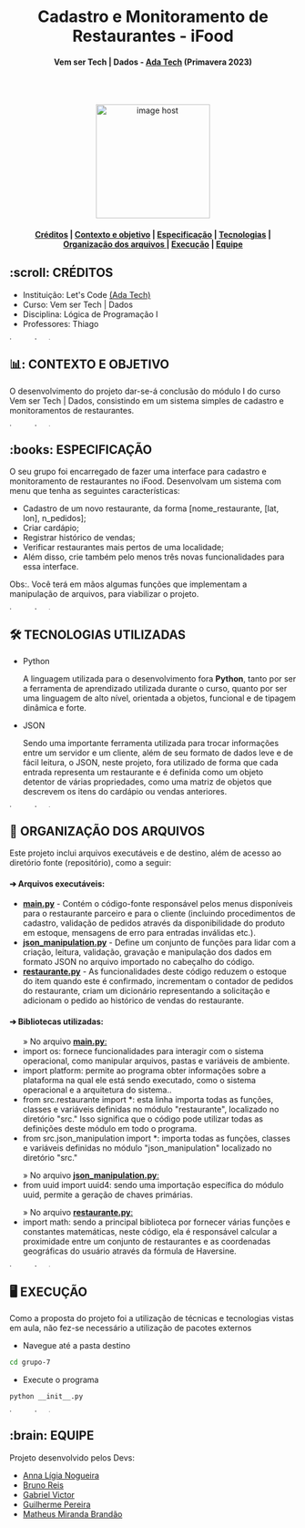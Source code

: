 <h1 align="center"> Cadastro e Monitoramento de Restaurantes - iFood </h1>
<h4 align="center"> Vem ser Tech | Dados - <a href="https://www.linkedin.com/school/adatechbr">Ada Tech</a> (Primavera 2023) </h4>

<br>
</br>
<p align="center"> 
<a href="https://cdn.myportfolio.com/c8489c04-75f1-4bdc-b062-ae01d51f5d5a/2fd05462-bfe4-425f-a5c0-2bf47941914e_rwc_0x0x1244x1656x1244.gif?h=e226d8389a084ed355a8e3f7929c7357" target="_blank"><img src="https://cdn.myportfolio.com/c8489c04-75f1-4bdc-b062-ae01d51f5d5a/2fd05462-bfe4-425f-a5c0-2bf47941914e_rwc_0x0x1244x1656x1244.gif?h=e226d8389a084ed355a8e3f7929c7357" alt="image host" height="200px"/></a>
</p>

<h4> <p align="center"> <a href="#creditos">Créditos</a> | <a href="#contexto">Contexto e objetivo</a> | <a href="#especificacao">Especificação</a> | <a href="#tecnologias">Tecnologias</a> | <a href="#organizacao">Organização dos arquivos </a> | <a href="execucao">Execução</a> | <a href="#equipe">Equipe</a> </p>

<h2 id="creditos"> :scroll: CRÉDITOS</h2>

- Instituição: Let's Code <a href="https://www.linkedin.com/school/adatechbr/">(Ada Tech)</a>
- Curso: Vem ser Tech | Dados
- Disciplina: Lógica de Programação I
- Professores: Thiago

<a href="https://imgbox.com/3tZuCnVg" target="_blank"><img src="https://images2.imgbox.com/42/88/3tZuCnVg_o.png" alt="image host" height="5px" width="900px"/></a>

<h2 id="contexto"> 📊: CONTEXTO E OBJETIVO</h2>

O desenvolvimento do projeto dar-se-á conclusão do módulo I do curso Vem ser Tech | Dados, consistindo em um sistema simples de cadastro e monitoramentos de restaurantes.

<a href="https://imgbox.com/3tZuCnVg" target="_blank"><img src="https://images2.imgbox.com/42/88/3tZuCnVg_o.png" alt="image host" height="5px" width="900px"/></a>

<h2 id="especificacao"> :books: ESPECIFICAÇÃO</h2>

O seu grupo foi encarregado de fazer uma interface para cadastro e monitoramento de restaurantes no iFood. Desenvolvam um sistema com menu que tenha as seguintes características:
- Cadastro de um novo restaurante, da forma [nome_restaurante, [lat, lon], n_pedidos];
- Criar cardápio;
- Registrar histórico de vendas;
- Verificar restaurantes mais pertos de uma localidade;
- Além disso, crie também pelo menos três novas funcionalidades para essa interface. 

Obs:. Você terá em mãos algumas funções que implementam a manipulação de arquivos, para viabilizar o projeto. 

<a href="https://imgbox.com/3tZuCnVg" target="_blank"><img src="https://images2.imgbox.com/42/88/3tZuCnVg_o.png" alt="image host" height="5px" width="900px"/></a>

<h2 id="tecnologias"> 🛠️ TECNOLOGIAS UTILIZADAS </h2>

<ul>
  <li>Python</li>
  <p> A linguagem utilizada para o desenvolvimento fora <strong> Python</strong>, tanto por ser a ferramenta de aprendizado utilizada durante o curso, quanto por ser uma linguagem de alto nível, orientada a objetos, funcional e de tipagem dinâmica e forte. </p>
</ul> 
<ul>
  <li>JSON</li>
  <p> Sendo uma importante ferramenta utilizada para trocar informações entre um servidor e um cliente, além de seu formato de dados leve e de fácil leitura, o JSON, neste projeto, fora utilizado de forma que cada entrada representa um restaurante e é definida como um objeto detentor de várias propriedades, como uma matriz de objetos que descrevem os itens do cardápio ou vendas anteriores. </p>
</ul>

<a href="https://imgbox.com/3tZuCnVg" target="_blank"><img src="https://images2.imgbox.com/42/88/3tZuCnVg_o.png" alt="image host" height="5px" width="900px"/></a>

<h2 id="organizacao"> 📂 ORGANIZAÇÃO DOS ARQUIVOS </h2>

<p>Este projeto inclui arquivos executáveis e de destino, além de acesso ao diretório fonte (repositório), como a seguir:</p>
<h4>➔ Arquivos executáveis:</h4>
<ul>
  <li><a href="https://github.com/brunorreiss/Cadastro-e-Monitoramento-de-Restaurantes-iFood/blob/main/src/main.py"><b>main.py</b></a> - Contém o código-fonte responsável pelos menus disponíveis para o restaurante parceiro e para o cliente (incluindo procedimentos de cadastro, validação de pedidos através da disponibilidade do produto em estoque, mensagens de erro para entradas inválidas etc.). </li>
   <li><a href="https://github.com/brunorreiss/Cadastro-e-Monitoramento-de-Restaurantes-iFood/blob/main/src/json_manipulation.py"><b>json_manipulation.py</b></a> - Define um conjunto de funções para lidar com a criação, leitura, validação, gravação e manipulação dos dados em formato JSON no arquivo importado no cabeçalho do código. </li>
    <li><a href="https://github.com/brunorreiss/Cadastro-e-Monitoramento-de-Restaurantes-iFood/blob/main/src/restaurante.py"><b>restaurante.py</b></a> - As funcionalidades deste código reduzem o estoque do item quando este é confirmado, incrementam o contador de pedidos do restaurante, criam um dicionário representando a solicitação e adicionam o pedido ao histórico de vendas do restaurante. </li>
</ul>
<h4>➔ Bibliotecas utilizadas:</h4> 
<ul>
  » No arquivo <a href="https://github.com/brunorreiss/Cadastro-e-Monitoramento-de-Restaurantes-iFood/blob/main/src/main.py"><b>main.py</b>:</a>
  <li>import os: fornece funcionalidades para interagir com o sistema operacional, como manipular arquivos, pastas e variáveis de ambiente. </li>
  <li>import platform: permite ao programa obter informações sobre a plataforma na qual ele está sendo executado, como o sistema operacional e a arquitetura do sistema.. </li>
  <li>from src.restaurante import *: esta linha importa todas as funções, classes e variáveis definidas no módulo "restaurante", localizado no diretório "src." Isso significa que o código pode utilizar todas as definições deste módulo em todo o programa. </li>
  <li>from src.json_manipulation import *: importa todas as funções, classes e variáveis definidas no módulo "json_manipulation" localizado no diretório "src." </li>
</ul>
<ul>
  » No arquivo <a href="https://github.com/brunorreiss/Cadastro-e-Monitoramento-de-Restaurantes-iFood/blob/main/src/json_manipulation.py"><b>json_manipulation.py</b>:</a>
  <li>from uuid import uuid4: sendo uma importação específica do módulo uuid, permite a geração de chaves primárias. </li>
 </ul> 
 <ul>
  » No arquivo <a href="https://github.com/brunorreiss/Cadastro-e-Monitoramento-de-Restaurantes-iFood/blob/main/src/restaurante.py"><b>restaurante.py</b>:</a>
  <li>import math: sendo a principal biblioteca por fornecer várias funções e constantes matemáticas, neste código, ela é responsável calcular a proximidade entre um conjunto de restaurantes e as coordenadas geográficas do usuário através da fórmula de Haversine. </li>
</ul>

<a href="https://imgbox.com/3tZuCnVg" target="_blank"><img src="https://images2.imgbox.com/42/88/3tZuCnVg_o.png" alt="image host" height="5px" width="900px"/></a>

<h2 id="execucao"> 🖥️ EXECUÇÃO</h2>

Como a proposta do projeto foi a utilização de técnicas e tecnologias vistas em aula, não fez-se necessário a utilização de pacotes externos

- Navegue até a pasta destino
```sh
cd grupo-7
```

- Execute o programa
```sh
python __init__.py
```
<a href="https://imgbox.com/3tZuCnVg" target="_blank"><img src="https://images2.imgbox.com/42/88/3tZuCnVg_o.png" alt="image host" height="5px" width="900px"/></a>

<h2 id="equipe"> :brain: EQUIPE</h2>

Projeto desenvolvido pelos Devs:

- [Anna Lígia Nogueira](https://github.com/ligianogueira1)
- [Bruno Reis](https://github.com/brunorreiss)
- [Gabriel Victor](https://github.com/gabrielvmdvital)
- [Guilherme Pereira](https://github.com/Guilhermepsilva003)
- [Matheus Miranda Brandão](https://github.com/MatBrands)
